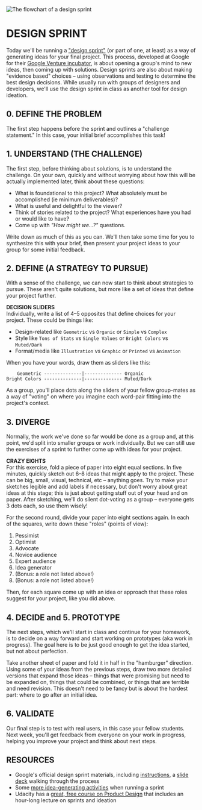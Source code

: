![The flowchart of a design sprint](https://raw.githubusercontent.com/jeffThompson/DataVisualization/master/Images/Week10-FinalProject/DesignSprintFlowchart.png)

# DESIGN SPRINT  

Today we'll be running a ["design sprint"](http://www.gv.com/sprint/) (or part of one, at least) as a way of generating ideas for your final project. This process, developed at Google for their [Google Venture incubator](http://www.gv.com/), is about opening a group's mind to new ideas, then coming up with solutions. Design sprints are also about making "evidence based" choices – using observations and testing to determine the best design decisions. While usually run with groups of designers and developers, we'll use the design sprint in class as another tool for design ideation.


## 0. DEFINE THE PROBLEM  
The first step happens before the sprint and outlines a "challenge statement." In this case, your initial brief accomplishes this task!


## 1. UNDERSTAND (THE CHALLENGE)  
The first step, before thinking about solutions, is to understand the challenge. On your own, quickly and without worrying about how this will be actually implemented later, think about these questions:

* What is foundational to this project? What absolutely must be accomplished (ie minimum deliverables)?  
* What is useful and delightful to the viewer?  
* Think of stories related to the project? What experiences have you had or would like to have?  
* Come up with *"How might we...?"* questions.  

Write down as much of this as you can. We'll then take some time for you to synthesize this with your brief, then present your project ideas to your group for some initial feedback.


## 2. DEFINE (A STRATEGY TO PURSUE)  
With a sense of the challenge, we can now start to think about strategies to pursue. These aren't quite solutions, but more like a set of ideas that define your project further.

**DECISION SLIDERS**  
Individually, write a list of 4–5 opposites that define choices for your project. These could be things like:  

* Design-related like `Geometric` vs `Organic` or `Simple` vs `Complex`  
* Style like `Tons of Stats` vs `Single Values` or `Bright Colors` vs `Muted/Dark`  
* Format/media like `Illustration` vs `Graphic` or `Printed` vs `Animation`  

When you have your words, draw them as sliders like this:  

        Geometric --------------|-------------- Organic
    Bright Colors --------------|-------------- Muted/Dark

As a group, you'll place dots along the sliders of your fellow group-mates as a way of "voting" on where you imagine each word-pair fitting into the project's context.


## 3. DIVERGE  
Normally, the work we've done so far would be done as a group and, at this point, we'd split into smaller groups or work individually. But we can still use the exercises of a sprint to further come up with ideas for your project.

**CRAZY EIGHTS**  
For this exercise, fold a piece of paper into eight equal sections. In five minutes, quickly sketch out 6–8 ideas that might apply to the project. These can be big, small, visual, technical, etc – anything goes. Try to make your sketches legible and add labels if necessary, but don't worry about great ideas at this stage; this is just about getting stuff out of your head and on paper. After sketching, we'll do silent dot-voting as a group – everyone gets 3 dots each, so use them wisely! 

For the second round, divide your paper into eight sections again. In each of the squares, write down these "roles" (points of view):

1. Pessimist  
2. Optimist  
3. Advocate  
4. Novice audience  
5. Expert audience  
6. Idea generator  
7. (Bonus: a role not listed above!)  
8. (Bonus: a role not listed above!)  

Then, for each square come up with an idea or approach that these roles suggest for your project, like you did above.


## 4. DECIDE and 5. PROTOTYPE  
The next steps, which we'll start in class and continue for your homework, is to decide on a way forward and start working on prototypes (aka work in progress). The goal here is to be just good enough to get the idea started, but not about perfection.

Take another sheet of paper and fold it in half in the "hamburger" direction. Using some of your ideas from the previous steps, draw two more detailed versions that expand those ideas – things that were promising but need to be expanded on, things that could be combined, or things that are terrible and need revision. This doesn't need to be fancy but is about the hardest part: where to go after an initial idea.


## 6. VALIDATE  
Our final step is to test with real users, in this case your fellow students. Next week, you'll get feedback from everyone on your work in progress, helping you improve your project and think about next steps.


## RESOURCES  
* Google's official design sprint materials, including [instructions](http://www.gv.com/sprint/), a [slide deck](https://developers.google.com/design-sprint/downloads/DesignSprintMethods.pdf) walking through the process  
* Some [more idea-generating activities](https://medium.com/@tw_jaymount/what-is-a-design-sprint-ac27495e932e) when running a sprint  
* Udacity has a [great, free course on Product Design](https://www.udacity.com/course/product-design--ud509) that includes an hour-long lecture on sprints and ideation  

